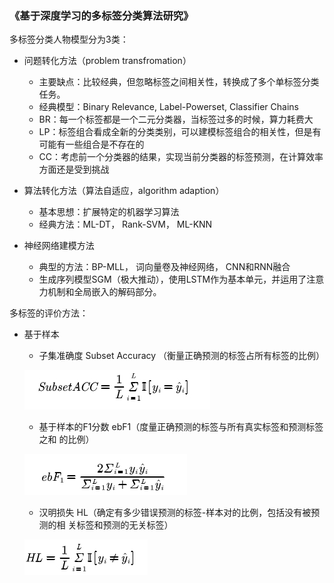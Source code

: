 

### 《基于深度学习的多标签分类算法研究》

多标签分类人物模型分为3类：

- 问题转化方法（problem transfromation）
  - 主要缺点：比较经典，但忽略标签之间相关性，转换成了多个单标签分类任务。
  - 经典模型：Binary Relevance, Label-Powerset, Classifier Chains
  - BR：每一个标签都是一个二元分类器，当标签过多的时候，算力耗费大
  - LP：标签组合看成全新的分类类别，可以建模标签组合的相关性，但是有可能有一些组合是不存在的
  - CC：考虑前一个分类器的结果，实现当前分类器的标签预测，在计算效率方面还是受到挑战

- 算法转化方法（算法自适应，algorithm adaption）
  - 基本思想：扩展特定的机器学习算法
  - 经典方法：ML-DT， Rank-SVM， ML-KNN

- 神经网络建模方法
  - 典型的方法：BP-MLL， 词向量卷及神经网络， CNN和RNN融合
  - 生成序列模型SGM（极大推动），使用LSTM作为基本单元，并运用了注意力机制和全局嵌入的解码部分。



多标签的评价方法：

- 基于样本

  - 子集准确度 Subset Accuracy （衡量正确预测的标签占所有标签的比例）

  ![image-20221009145728120](assets/image-20221009145728120-16655421141282-16655421228824.png)

  - 基于样本的F1分数 ebF1（度量正确预测的标签与所有真实标签和预测标签之和
    的比例）

  ![image-20221009145736626](assets/image-20221009145736626.png)

  - 汉明损失  HL（确定有多少错误预测的标签-样本对的比例，包括没有被预测的相
    关标签和预测的无关标签）

  ![image-20221009145831945](assets/image-20221009145831945.png)